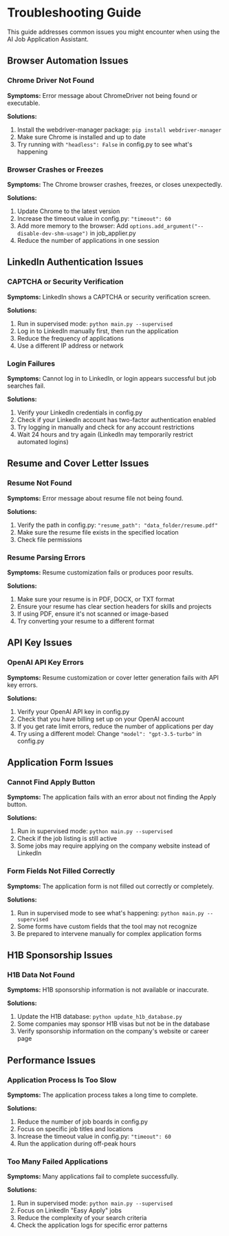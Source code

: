 # Troubleshooting Guide

This guide addresses common issues you might encounter when using the AI Job Application Assistant.

## Browser Automation Issues

### Chrome Driver Not Found

**Symptoms:** Error message about ChromeDriver not being found or executable.

**Solutions:**
1. Install the webdriver-manager package: `pip install webdriver-manager`
2. Make sure Chrome is installed and up to date
3. Try running with `"headless": False` in config.py to see what's happening

### Browser Crashes or Freezes

**Symptoms:** The Chrome browser crashes, freezes, or closes unexpectedly.

**Solutions:**
1. Update Chrome to the latest version
2. Increase the timeout value in config.py: `"timeout": 60`
3. Add more memory to the browser: Add `options.add_argument("--disable-dev-shm-usage")` in job_applier.py
4. Reduce the number of applications in one session

## LinkedIn Authentication Issues

### CAPTCHA or Security Verification

**Symptoms:** LinkedIn shows a CAPTCHA or security verification screen.

**Solutions:**
1. Run in supervised mode: `python main.py --supervised`
2. Log in to LinkedIn manually first, then run the application
3. Reduce the frequency of applications
4. Use a different IP address or network

### Login Failures

**Symptoms:** Cannot log in to LinkedIn, or login appears successful but job searches fail.

**Solutions:**
1. Verify your LinkedIn credentials in config.py
2. Check if your LinkedIn account has two-factor authentication enabled
3. Try logging in manually and check for any account restrictions
4. Wait 24 hours and try again (LinkedIn may temporarily restrict automated logins)

## Resume and Cover Letter Issues

### Resume Not Found

**Symptoms:** Error message about resume file not being found.

**Solutions:**
1. Verify the path in config.py: `"resume_path": "data_folder/resume.pdf"`
2. Make sure the resume file exists in the specified location
3. Check file permissions

### Resume Parsing Errors

**Symptoms:** Resume customization fails or produces poor results.

**Solutions:**
1. Make sure your resume is in PDF, DOCX, or TXT format
2. Ensure your resume has clear section headers for skills and projects
3. If using PDF, ensure it's not scanned or image-based
4. Try converting your resume to a different format

## API Key Issues

### OpenAI API Key Errors

**Symptoms:** Resume customization or cover letter generation fails with API key errors.

**Solutions:**
1. Verify your OpenAI API key in config.py
2. Check that you have billing set up on your OpenAI account
3. If you get rate limit errors, reduce the number of applications per day
4. Try using a different model: Change `"model": "gpt-3.5-turbo"` in config.py

## Application Form Issues

### Cannot Find Apply Button

**Symptoms:** The application fails with an error about not finding the Apply button.

**Solutions:**
1. Run in supervised mode: `python main.py --supervised`
2. Check if the job listing is still active
3. Some jobs may require applying on the company website instead of LinkedIn

### Form Fields Not Filled Correctly

**Symptoms:** The application form is not filled out correctly or completely.

**Solutions:**
1. Run in supervised mode to see what's happening: `python main.py --supervised`
2. Some forms have custom fields that the tool may not recognize
3. Be prepared to intervene manually for complex application forms

## H1B Sponsorship Issues

### H1B Data Not Found

**Symptoms:** H1B sponsorship information is not available or inaccurate.

**Solutions:**
1. Update the H1B database: `python update_h1b_database.py`
2. Some companies may sponsor H1B visas but not be in the database
3. Verify sponsorship information on the company's website or career page

## Performance Issues

### Application Process Is Too Slow

**Symptoms:** The application process takes a long time to complete.

**Solutions:**
1. Reduce the number of job boards in config.py
2. Focus on specific job titles and locations
3. Increase the timeout value in config.py: `"timeout": 60`
4. Run the application during off-peak hours

### Too Many Failed Applications

**Symptoms:** Many applications fail to complete successfully.

**Solutions:**
1. Run in supervised mode: `python main.py --supervised`
2. Focus on LinkedIn "Easy Apply" jobs
3. Reduce the complexity of your search criteria
4. Check the application logs for specific error patterns

